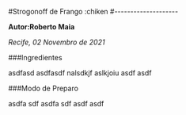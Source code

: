 #Strogonoff de Frango :chiken
#--------------------

**Autor:Roberto Maia**

_Recife, 02 Novembro de 2021_

###Ingredientes

asdfasd 
asdfasdf 
nalsdkjf 
aslkjoiu asdf
asdf 

###Modo de Preparo

asdfa sdf asdfa sdf
asdf asdf
 